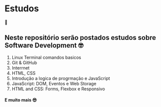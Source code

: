 # Estudos

📖


## Neste repositório serão postados estudos sobre Software Development 🤓

1. Linux Terminal comandos basicos 
2. Git & GitHub
3. Interrnet
4. HTML, CSS
5. Introdução a logica de progrmação e JavaScript
6. JavaScript: DOM, Eventos e Web Storage
7. HTML and CSS: Forms, Flexbox e Responsivo

#### E muito mais 😎
